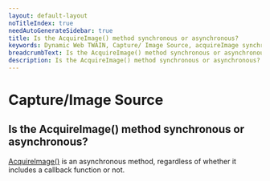 ```yaml
---
layout: default-layout
noTitleIndex: true
needAutoGenerateSidebar: true
title: Is the AcquireImage() method synchronous or asynchronous?
keywords: Dynamic Web TWAIN, Capture/ Image Source, acquireImage synchronous, asynchronous
breadcrumbText: Is the AcquireImage() method synchronous or asynchronous?
description: Is the AcquireImage() method synchronous or asynchronous?
---
```


# Capture/Image Source

## Is the AcquireImage() method synchronous or asynchronous?

<a href="https://www.dynamsoft.com/web-twain/docs/info/api/WebTwain_Acquire.html?ver=latest#acquireimage" target="_blank">AcquireImage()</a> is an asynchronous method, regardless of whether it includes a callback function or not.

